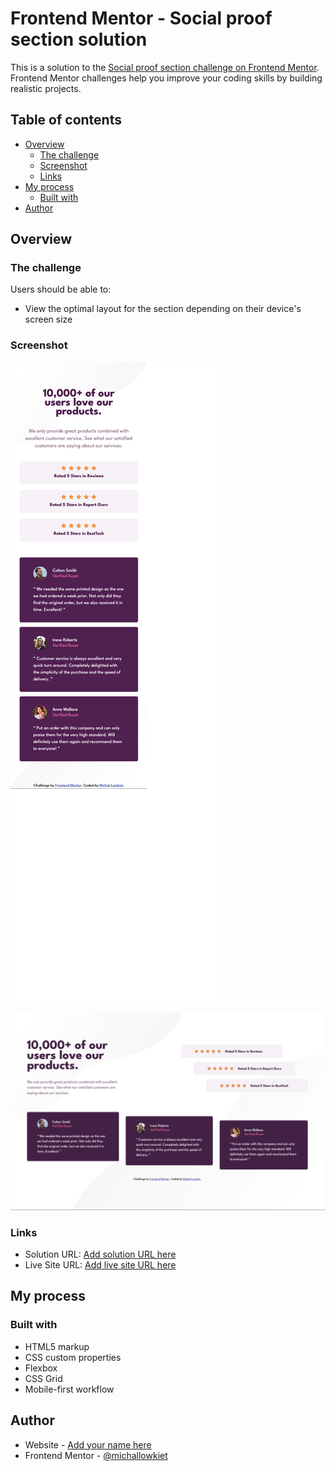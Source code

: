 # Frontend Mentor - Social proof section solution

This is a solution to the
[Social proof section challenge on Frontend Mentor](https://www.frontendmentor.io/challenges/social-proof-section-6e0qTv_bA).
Frontend Mentor challenges help you improve your coding skills by building
realistic projects.

## Table of contents

- [Overview](#overview)
  - [The challenge](#the-challenge)
  - [Screenshot](#screenshot)
  - [Links](#links)
- [My process](#my-process)
  - [Built with](#built-with)
- [Author](#author)

## Overview

### The challenge

Users should be able to:

- View the optimal layout for the section depending on their device's screen
  size

### Screenshot

![](mobile_view.png)

![](desktop_view.png)

### Links

- Solution URL:
  [Add solution URL here](https://github.com/michallowkiet/frontend-mentor-social-proof-section)
- Live Site URL:
  [Add live site URL here](hhttps://michallowkiet.github.io/frontend-mentor-social-proof-section/)

## My process

### Built with

- HTML5 markup
- CSS custom properties
- Flexbox
- CSS Grid
- Mobile-first workflow

## Author

- Website - [Add your name here](https://www.michallowkiet.com)
- Frontend Mentor -
  [@michallowkiet](https://www.frontendmentor.io/profile/michallowkiet)
